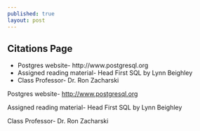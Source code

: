 ```yaml
---
published: true
layout: post
---
```

## Citations Page

<!DOCTYPE html>
<ul style="list-style-type:disc">
  <li>Postgres website-
http://www.postgresql.org</li>
  <li>Assigned reading material-
Head First SQL by Lynn Beighley</li>
  <li>Class Professor-
Dr. Ron Zacharski</li>
</ul>  

</body>
</html>



Postgres website-
http://www.postgresql.org

Assigned reading material-
Head First SQL by Lynn Beighley

Class Professor-
Dr. Ron Zacharski
